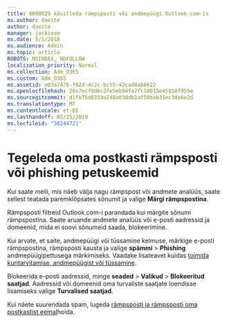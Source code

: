 ```yaml
---
title: 8000029 käsitleda rämpsposti või andmepüügi Outlook.com-is
ms.author: daeite
author: daeite
manager: jackiesm
ms.date: 5/1/2018
ms.audience: Admin
ms.topic: article
ROBOTS: NOINDEX, NOFOLLOW
localization_priority: Normal
ms.collection: Adm_O365
ms.custom: Adm_O365
ms.assetid: e03a7476-f02d-4c2c-bc55-42cad0ab8622
ms.openlocfilehash: 26e7ecf0d6c2fe5eb94fa2fc10015e45850f955e
ms.sourcegitcommit: d1fb75d8359a248a03ddb1af50bab31ec3de6e2d
ms.translationtype: MT
ms.contentlocale: et-EE
ms.lasthandoff: 02/25/2019
ms.locfileid: "30244721"
---
```

# <a name="deal-with-spam-or-phishing-scams-in-your-inbox"></a>Tegeleda oma postkasti rämpsposti või phishing petuskeemid

Kui saate meili, mis näeb välja nagu rämpspost või andmete analüüs, saate sellest teatada paremklõpsates sõnumit ja valige **Märgi rämpspostina**. 
  
Rämpsposti filtreid Outlook.com-i parandada kui märgite sõnumi rämpspostina. Saate aruande andmete analüüs või e-posti aadressid ja domeenid, mida ei soovi sõnumeid saada, blokeerimine.
  
Kui arvate, et saite, andmepüügi või tüssamine kelmuse, märkige e-posti rämpspostina, rämpsposti kausta ja valige **spämmi** \> **Phishing** andmepüügipettusega märkimiseks. Vaadake lisateavet kuidas [toimida kuritarvitamise, andmepüügist või tüssamine](https://go.microsoft.com/fwlink/p/?linkid=873139).
  
Blokeerida e-posti aadressid, minge **seaded** \> **Valikud** \> **Blokeeritud saatjad**. Aadressid või domeenid oma turvaliste saatjate loendisse lisamiseks valige **Turvalised saatjad**. 
  
Kui näete suurendada spam, lugeda [rämpsposti ja rämpsposti oma postkastist eemal](https://go.microsoft.com/fwlink/p/?linkid=873140)hoida.
  

